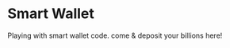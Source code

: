 <!-- @format -->

# Smart Wallet

Playing with smart wallet code. come & deposit your billions here!
